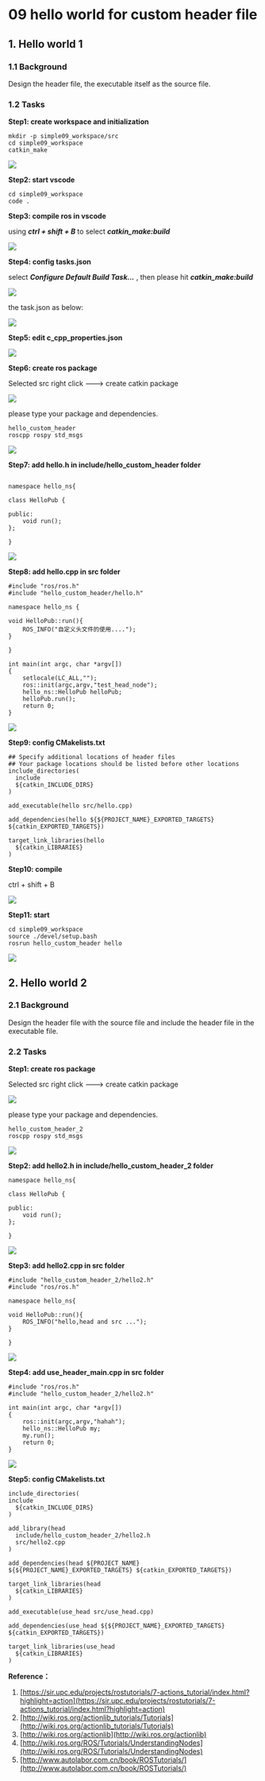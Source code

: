 # 09 hello world for custom header file 

## 1. Hello world 1

### 1.1 Background

Design the header file, the executable itself as the source file.

### 1.2 Tasks

**Step1: create workspace and initialization**

```
mkdir -p simple09_workspace/src
cd simple09_workspace
catkin_make
```

![](images/2022-06-21_094305.png)

**Step2: start vscode**

```
cd simple09_workspace
code .
```

**Step3: compile ros in vscode**

using ***ctrl + shift + B*** to select ***catkin_make:build***

![](images/2022-06-21_133717.png)

**Step4: config tasks.json**

select ***Configure Default Build Task...*** , then please hit ***catkin_make:build***

![](images/2022-06-21_134117.png)

the task.json as below:

![](images/2022-06-22_135741.png)

**Step5: edit c_cpp_properties.json**

![](images/2022-06-22_140829.png)

**Step6: create ros package**

Selected src right click ---> create catkin package

![](images/2022-06-21_134154.png)

please type your package and dependencies.

```
hello_custom_header
roscpp rospy std_msgs
```

![](images/2022-06-21_134455.png)

**Step7: add hello.h in include/hello_custom_header folder**

```

namespace hello_ns{

class HelloPub {

public:
    void run();
};

}
```

![](images/2022-06-22_140506.png)

**Step8: add hello.cpp in src folder**

```
#include "ros/ros.h"
#include "hello_custom_header/hello.h"

namespace hello_ns {

void HelloPub::run(){
    ROS_INFO("自定义头文件的使用....");
}

}

int main(int argc, char *argv[])
{
    setlocale(LC_ALL,"");
    ros::init(argc,argv,"test_head_node");
    hello_ns::HelloPub helloPub;
    helloPub.run();
    return 0;
}
```

![](images/2022-06-22_140652.png)

**Step9: config CMakelists.txt**

```
## Specify additional locations of header files
## Your package locations should be listed before other locations
include_directories(
  include
  ${catkin_INCLUDE_DIRS}
)

add_executable(hello src/hello.cpp)

add_dependencies(hello ${${PROJECT_NAME}_EXPORTED_TARGETS} ${catkin_EXPORTED_TARGETS})

target_link_libraries(hello
  ${catkin_LIBRARIES}
)
```

**Step10:  compile**

ctrl + shift + B

![](images/2022-06-22_141154.png)

**Step11:  start** 

```
cd simple09_workspace
source ./devel/setup.bash
rosrun hello_custom_header hello
```

![](images/2022-06-22_142004.png)

## 2. Hello world 2

### 2.1 Background

Design the header file with the source file and include the header file in the executable file.

### 2.2 Tasks

**Step1: create ros package**

Selected src right click ---> create catkin package

![](images/2022-06-21_134154.png)

please type your package and dependencies.

```
hello_custom_header_2
roscpp rospy std_msgs
```

![](images/2022-06-24_094634.png)

**Step2: add hello2.h in include/hello_custom_header_2 folder**

```
namespace hello_ns{

class HelloPub {

public:
    void run();
};

}
```

![](images/2022-06-24_094919.png)

**Step3: add hello2.cpp in src folder**

```
#include "hello_custom_header_2/hello2.h"
#include "ros/ros.h"

namespace hello_ns{

void HelloPub::run(){
    ROS_INFO("hello,head and src ...");
}

}
```

![](images/2022-06-24_095355.png)

**Step4: add use_header_main.cpp in src folder**

```
#include "ros/ros.h"
#include "hello_custom_header_2/hello2.h"

int main(int argc, char *argv[])
{
    ros::init(argc,argv,"hahah");
    hello_ns::HelloPub my;
    my.run();
    return 0;
}
```

![](images/2022-06-24_095919.png)

**Step5: config CMakelists.txt**

```
include_directories(
include
  ${catkin_INCLUDE_DIRS}
)

add_library(head
  include/hello_custom_header_2/hello2.h
  src/hello2.cpp
)

add_dependencies(head ${PROJECT_NAME} ${${PROJECT_NAME}_EXPORTED_TARGETS} ${catkin_EXPORTED_TARGETS})

target_link_libraries(head
  ${catkin_LIBRARIES}
)

add_executable(use_head src/use_head.cpp)

add_dependencies(use_head ${${PROJECT_NAME}_EXPORTED_TARGETS} ${catkin_EXPORTED_TARGETS})

target_link_libraries(use_head
  ${catkin_LIBRARIES}
)
```



**Reference：**

1. [https://sir.upc.edu/projects/rostutorials/7-actions_tutorial/index.html?highlight=action](https://sir.upc.edu/projects/rostutorials/7-actions_tutorial/index.html?highlight=action)
1. [http://wiki.ros.org/actionlib_tutorials/Tutorials](http://wiki.ros.org/actionlib_tutorials/Tutorials)
1. [http://wiki.ros.org/actionlib](http://wiki.ros.org/actionlib)
1. [http://wiki.ros.org/ROS/Tutorials/UnderstandingNodes](http://wiki.ros.org/ROS/Tutorials/UnderstandingNodes)
1. [http://www.autolabor.com.cn/book/ROSTutorials/](http://www.autolabor.com.cn/book/ROSTutorials/)

